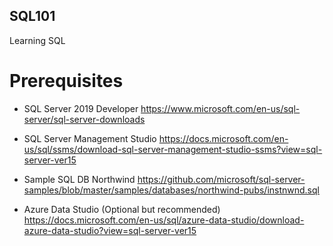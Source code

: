 ## SQL101
 Learning SQL

# Prerequisites 
- SQL Server 2019 Developer
https://www.microsoft.com/en-us/sql-server/sql-server-downloads

- SQL Server Management Studio 
https://docs.microsoft.com/en-us/sql/ssms/download-sql-server-management-studio-ssms?view=sql-server-ver15

- Sample SQL DB Northwind 
https://github.com/microsoft/sql-server-samples/blob/master/samples/databases/northwind-pubs/instnwnd.sql

- Azure Data Studio (Optional but recommended) 
https://docs.microsoft.com/en-us/sql/azure-data-studio/download-azure-data-studio?view=sql-server-ver15
